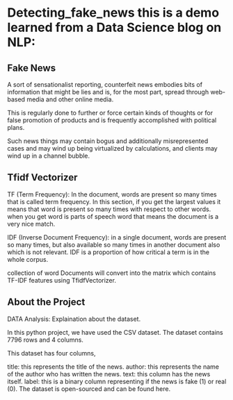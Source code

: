 # Detecting_fake_news this is a demo learned from a Data Science blog on NLP:
## Fake News
A sort of sensationalist reporting, counterfeit news embodies bits of information that might be lies and is, for the most part, spread through web-based media and other online media.

This is regularly done to further or force certain kinds of thoughts or for false promotion of products and is frequently accomplished with political plans.

Such news things may contain bogus and additionally misrepresented cases and may wind up being virtualized by calculations, and clients may wind up in a channel bubble.
##  Tfidf Vectorizer
TF (Term Frequency):  In the document, words are present so many times that is called term frequency. In this section, if you get the largest values it means that word is present so many times with respect to other words. when you get word is parts of speech word that means the document is a very nice match.

IDF (Inverse Document Frequency): in a single document, words are present so many times, but also available so many times in another document also which is not relevant. IDF is a proportion of how critical a term is in the whole corpus.

collection of word Documents will convert into the matrix which contains TF-IDF features using  TfidfVectorizer.
## About the Project
DATA Analysis:
Explaination about the dataset.

In this python project, we have used the CSV dataset. The dataset contains 7796 rows and 4 columns.

This dataset has four columns,

title: this represents the title of the news.
author: this represents the name of the author who has written the news.
text: this column has the news itself.
label: this is a binary column representing if the news is fake (1) or real (0).
The dataset is open-sourced and can be found here.
